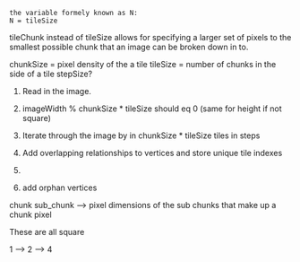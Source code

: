 ```
the variable formely known as N:
N = tileSize
```

tileChunk instead of tileSize allows for specifying a larger set of pixels to the smallest possible chunk that an image can be broken down in to.

chunkSize = pixel density of the a tile
tileSize = number of chunks in the side of a tile
stepSize?

1. Read in the image.
2. imageWidth % chunkSize * tileSize should eq 0 (same for height if not square)
3. Iterate through the image by in chunkSize * tileSize tiles in steps
4. Add overlapping relationships to vertices and store unique tile indexes
5. 

6. add orphan vertices


chunk
sub_chunk --> pixel dimensions of the sub chunks that make up a chunk
pixel

These are all square

1 --> 2 --> 4
